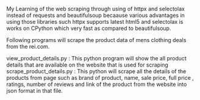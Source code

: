 My Learning of the web scraping through using of httpx and selectolax instead of requests and beautifulsoup becaause various advantages in using those libraries such httpx supports latest html5 and selectolax is works on CPython which very fast as compared to beautifulsoup.

Following programs will scrape the product data of mens clothing deals from the rei.com. 

view_product_details.py : This python program will show the all product details that are available on the website that is used for scraping
scrape_product_details.py : This python will scrape all the details of the products from page such as brand of product, name, sale price, full price , ratings, number of reviews and link of the product from the website into json format in that file.

